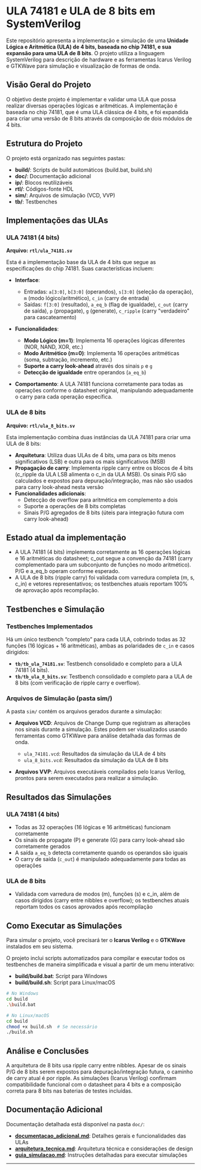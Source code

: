 # ULA 74181 e ULA de 8 bits em SystemVerilog

Este repositório apresenta a implementação e simulação de uma **Unidade Lógica e Aritmética (ULA) de 4 bits, baseada no chip 74181, e sua expansão para uma ULA de 8 bits**. O projeto utiliza a linguagem SystemVerilog para descrição de hardware e as ferramentas Icarus Verilog e GTKWave para simulação e visualização de formas de onda.

## Visão Geral do Projeto

O objetivo deste projeto é implementar e validar uma ULA que possa realizar diversas operações lógicas e aritméticas. A implementação é baseada no chip 74181, que é uma ULA clássica de 4 bits, e foi expandida para criar uma versão de 8 bits através da composição de dois módulos de 4 bits.

## Estrutura do Projeto

O projeto está organizado nas seguintes pastas:

- **build/**: Scripts de build automáticos (build.bat, build.sh)
- **doc/**: Documentação adicional
- **ip/**: Blocos reutilizáveis
- **rtl/**: Códigos-fonte HDL
- **sim/**: Arquivos de simulação (VCD, VVP)
- **tb/**: Testbenches

## Implementações das ULAs

### ULA 74181 (4 bits)
**Arquivo: `rtl/ula_74181.sv`**

Esta é a implementação base da ULA de 4 bits que segue as especificações do chip 74181. Suas características incluem:

- **Interface**:
  - Entradas: `a[3:0]`, `b[3:0]` (operandos), `s[3:0]` (seleção da operação), `m` (modo lógico/aritmético), `c_in` (carry de entrada)
  - Saídas: `f[3:0]` (resultado), `a_eq_b` (flag de igualdade), `c_out` (carry de saída), `p` (propagate), `g` (generate), `c_ripple` (carry "verdadeiro" para cascateamento)

- **Funcionalidades**:
  - **Modo Lógico (m=1)**: Implementa 16 operações lógicas diferentes (NOR, NAND, XOR, etc.)
  - **Modo Aritmético (m=0)**: Implementa 16 operações aritméticas (soma, subtração, incremento, etc.)
  - **Suporte a carry look-ahead** através dos sinais `p` e `g`
  - **Detecção de igualdade** entre operandos (`a_eq_b`)

- **Comportamento**: A ULA 74181 funciona corretamente para todas as operações conforme o datasheet original, manipulando adequadamente o carry para cada operação específica.

### ULA de 8 bits
**Arquivo: `rtl/ula_8_bits.sv`**

Esta implementação combina duas instâncias da ULA 74181 para criar uma ULA de 8 bits:

- **Arquitetura**: Utiliza duas ULAs de 4 bits, uma para os bits menos significativos (LSB) e outra para os mais significativos (MSB)
- **Propagação de carry**: Implementa ripple carry entre os blocos de 4 bits (c_ripple da ULA LSB alimenta o c_in da ULA MSB). Os sinais P/G são calculados e expostos para depuração/integração, mas não são usados para carry look-ahead nesta versão
- **Funcionalidades adicionais**:
  - Detecção de overflow para aritmética em complemento a dois
  - Suporte a operações de 8 bits completas
  - Sinais P/G agregados de 8 bits (úteis para integração futura com carry look-ahead)

## Estado atual da implementação

- A ULA 74181 (4 bits) implementa corretamente as 16 operações lógicas e 16 aritméticas do datasheet; c_out segue a convenção da 74181 (carry complementado para um subconjunto de funções no modo aritmético). P/G e a_eq_b operam conforme esperado.
- A ULA de 8 bits (ripple carry) foi validada com varredura completa (m, s, c_in) e vetores representativos; os testbenches atuais reportam 100% de aprovação após recompilação.

## Testbenches e Simulação

### Testbenches Implementados

Há um único testbench “completo” para cada ULA, cobrindo todas as 32 funções (16 lógicas + 16 aritméticas), ambas as polaridades de `c_in` e casos dirigidos:

- **`tb/tb_ula_74181.sv`**: Testbench consolidado e completo para a ULA 74181 (4 bits).
- **`tb/tb_ula_8_bits.sv`**: Testbench consolidado e completo para a ULA de 8 bits (com verificação de ripple carry e overflow).

### Arquivos de Simulação (pasta sim/)

A pasta `sim/` contém os arquivos gerados durante a simulação:

- **Arquivos VCD**: Arquivos de Change Dump que registram as alterações nos sinais durante a simulação. Estes podem ser visualizados usando ferramentas como GTKWave para análise detalhada das formas de onda.
  - `ula_74181.vcd`: Resultados da simulação da ULA de 4 bits
  - `ula_8_bits.vcd`: Resultados da simulação da ULA de 8 bits

- **Arquivos VVP**: Arquivos executáveis compilados pelo Icarus Verilog, prontos para serem executados para realizar a simulação.

## Resultados das Simulações

### ULA 74181 (4 bits)
- Todas as 32 operações (16 lógicas e 16 aritméticas) funcionam corretamente
- Os sinais de propagate (P) e generate (G) para carry look-ahead são corretamente gerados
- A saída `a_eq_b` detecta corretamente quando os operandos são iguais
- O carry de saída (`c_out`) é manipulado adequadamente para todas as operações

### ULA de 8 bits
- Validada com varredura de modos (m), funções (s) e c_in, além de casos dirigidos (carry entre nibbles e overflow); os testbenches atuais reportam todos os casos aprovados após recompilação


## Como Executar as Simulações

Para simular o projeto, você precisará ter o **Icarus Verilog** e o **GTKWave** instalados em seu sistema.

O projeto inclui scripts automatizados para compilar e executar todos os testbenches de maneira simplificada e visual a partir de um menu interativo:

- **build/build.bat**: Script para Windows
- **build/build.sh**: Script para Linux/macOS

```bash
# No Windows
cd build
.\build.bat

# No Linux/macOS
cd build
chmod +x build.sh  # Se necessário
./build.sh
```

## Análise e Conclusões

A arquitetura de 8 bits usa ripple carry entre nibbles. Apesar de os sinais P/G de 8 bits serem expostos para depuração/integração futura, o caminho de carry atual é por ripple. As simulações (Icarus Verilog) confirmam compatibilidade funcional com o datasheet para 4 bits e a composição correta para 8 bits nas baterias de testes incluídas.

## Documentação Adicional

Documentação detalhada está disponível na pasta `doc/`:

- [**documentacao_adicional.md**](doc/documentacao_adicional.md): Detalhes gerais e funcionalidades das ULAs
- [**arquitetura_tecnica.md**](doc/arquitetura_tecnica.md): Arquitetura técnica e considerações de design
- [**guia_simulacao.md**](doc/guia_simulacao.md): Instruções detalhadas para executar simulações

-----